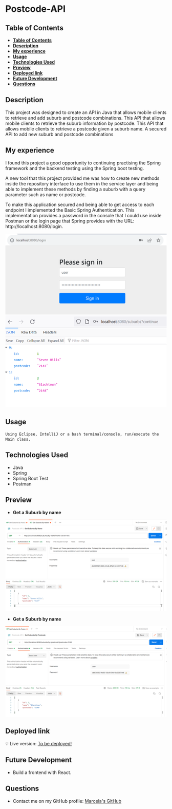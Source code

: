 # Postcode-API

## **Table of Contents** 

  - [**Table of Contents**](#table-of-contents)
  - [**Description**](#description)
  - [**My experience**](#my-experience)
  - [**Usage**](#usage)
  - [**Technologies Used**](#technologies-used)
  - [**Preview**](#preview)
  - [**Deployed link**](#deployed-link)
  - [**Future Development**](#future-development)
  - [**Questions**](#questions)


## **Description**

This project was designed to create an API in Java that allows mobile clients to retrieve and add suburb and postcode combinations.
This API that allows mobile clients to retrieve the suburb information by postcode.
This API that allows mobile clients to retrieve a postcode given a suburb name.
A secured API to add new suburb and postcode combinations 
  
## **My experience**

I found this project a good opportunity to continuing practising the Spring framework and the backend testing using the Spring boot testing. 

A new tool that this project provided me was how to create new methods inside the repository interface to use them in the service layer and being able to implement these methods by finding a suburb with a query parameter such as name or postcode.

To make this application secured and being able to get access to each endpoint I implemented the Basic Spring Authentication. 
This implementation provides a password in the console that I could use inside Postman or the login page that Spring provides with the URL: http://localhost:8080/login.

![login](./assets/img/login.png)
![login](./assets/img/getAll.png)

## **Usage**
```
Using Eclipse, IntelliJ or a bash terminal/console, run/execute the Main class. 
```

## **Technologies Used**

* Java
* Spring
* Spring Boot Test
* Postman

## **Preview**

* **Get a Suburb by name**

![suburb-by-name](./assets/img/suburbs-by-name.png)

* **Get a Suburb by name**

![suburb-by-name](./assets/img/suburbs-by-postcode.png)

## **Deployed link**

💡 Live version: [To be deployed!]()

## **Future Development**

* Build a frontend with React.

## **Questions**

* Contact me on my GitHub profile: [Marcela's GitHub](https://github.com/marcelamejiao)
